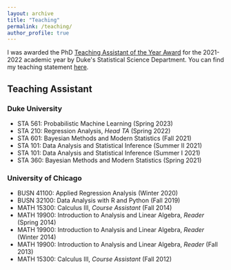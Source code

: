 ```yaml
---
layout: archive
title: "Teaching"
permalink: /teaching/
author_profile: true
---
```


I was awarded the PhD [Teaching Assistant of the Year Award](https://stat.duke.edu/past-recipients) for the 2021-2022 academic year by Duke's Statistical Science Department. You can find my teaching statement [here]().

## Teaching Assistant

### Duke University
* STA 561: Probabilistic Machine Learning (Spring 2023)
* STA 210: Regression Analysis, *Head TA* (Spring 2022)
* STA 601: Bayesian Methods and Modern Statistics (Fall 2021)
* STA 101: Data Analysis and Statistical Inference (Summer II 2021)
* STA 101: Data Analysis and Statistical Inference (Summer I 2021)
* STA 360: Bayesian Methods and Modern Statistics (Spring 2021)

### University of Chicago
* BUSN 41100: Applied Regression Analysis (Winter 2020)
* BUSN 32100: Data Analysis with R and Python (Fall 2019)
* MATH 15300: Calculus III, *Course Assistant* (Fall 2014)
* MATH 19900: Introduction to Analysis and Linear Algebra, *Reader* (Spring 2014)
* MATH 19900: Introduction to Analysis and Linear Algebra, *Reader* (Winter 2014)
* MATH 19900: Introduction to Analysis and Linear Algebra, *Reader* (Fall 2013)
* MATH 15300: Calculus III, *Course Assistant* (Fall 2012)
